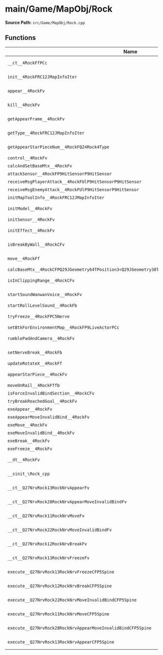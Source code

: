 # main/Game/MapObj/Rock

**Source Path:** `src/Game/MapObj/Rock.cpp`

## Functions

| Name | Address | Match % |
|------|---------|---------|
| `__ct__4RockFfPCc` | `0x8021ADD8` | :x: (79.7%) |
| `init__4RockFRC12JMapInfoIter` | `0x8021AEEC` | :white_check_mark: (100.0%) |
| `appear__4RockFv` | `0x8021B0D4` | :white_check_mark: (100.0%) |
| `kill__4RockFv` | `0x8021B218` | :x: (97.0%) |
| `getAppearFrame__4RockFv` | `0x8021B29C` | :white_check_mark: (100.0%) |
| `getType__4RockFRC12JMapInfoIter` | `0x8021B2A4` | :x: (94.1%) |
| `getAppearStarPieceNum__4RockFQ24Rock4Type` | `0x8021B32C` | :white_check_mark: (100.0%) |
| `control__4RockFv` | `0x8021B340` | :x: (0.0%) |
| `calcAndSetBaseMtx__4RockFv` | `0x8021B5BC` | :x: (0.0%) |
| `attackSensor__4RockFP9HitSensorP9HitSensor` | `0x8021B78C` | :x: (0.0%) |
| `receiveMsgPlayerAttack__4RockFUlP9HitSensorP9HitSensor` | `0x8021B950` | :x: (0.0%) |
| `receiveMsgEnemyAttack__4RockFUlP9HitSensorP9HitSensor` | `0x8021BA54` | :x: (0.0%) |
| `initMapToolInfo__4RockFRC12JMapInfoIter` | `0x8021BB4C` | :x: (0.0%) |
| `initModel__4RockFv` | `0x8021BC44` | :x: (90.3%) |
| `initSensor__4RockFv` | `0x8021BDB8` | :x: (0.0%) |
| `initEffect__4RockFv` | `0x8021BF00` | :x: (94.1%) |
| `isBreakByWall__4RockCFv` | `0x8021BF88` | :white_check_mark: (100.0%) |
| `move__4RockFf` | `0x8021BFFC` | :white_check_mark: (100.0%) |
| `calcBaseMtx__4RockCFPQ29JGeometry64TPosition3<Q29JGeometry38TMatrix34<Q29JGeometry13SMatrix34C<f>>>` | `0x8021C0A0` | :x: (0.0%) |
| `isInClippingRange__4RockCFv` | `0x8021C170` | :x: (95.1%) |
| `startSoundWanwanVoice__4RockFv` | `0x8021C214` | :white_check_mark: (100.0%) |
| `startRollLevelSound__4RockFb` | `0x8021C2BC` | :x: (0.0%) |
| `tryFreeze__4RockFPC5Nerve` | `0x8021C3CC` | :white_check_mark: (100.0%) |
| `setBtkForEnvironmentMap__4RockFP9LiveActorPCc` | `0x8021C448` | :x: (0.0%) |
| `rumblePadAndCamera__4RockFv` | `0x8021C53C` | :white_check_mark: (100.0%) |
| `setNerveBreak__4RockFb` | `0x8021C5A4` | :white_check_mark: (100.0%) |
| `updateRotateX__4RockFf` | `0x8021C5F0` | :x: (0.0%) |
| `appearStarPiece__4RockFv` | `0x8021C644` | :white_check_mark: (100.0%) |
| `moveOnRail__4RockFffb` | `0x8021C6CC` | :x: (0.0%) |
| `isForceInvalidBindSection__4RockCFv` | `0x8021C7A0` | :x: (0.0%) |
| `tryBreakReachedGoal__4RockFv` | `0x8021C814` | :x: (0.0%) |
| `exeAppear__4RockFv` | `0x8021C884` | :x: (0.0%) |
| `exeAppearMoveInvalidBind__4RockFv` | `0x8021CAD4` | :x: (0.0%) |
| `exeMove__4RockFv` | `0x8021CBB4` | :x: (0.0%) |
| `exeMoveInvalidBind__4RockFv` | `0x8021CED4` | :x: (0.0%) |
| `exeBreak__4RockFv` | `0x8021CF68` | :x: (0.0%) |
| `exeFreeze__4RockFv` | `0x8021D28C` | :x: (0.0%) |
| `__dt__4RockFv` | `0x8021D4B8` | :x: (95.7%) |
| `__sinit_\Rock_cpp` | `0x8021D514` | :white_check_mark: (100.0%) |
| `__ct__Q27NrvRock13RockNrvAppearFv` | `0x8021D560` | :white_check_mark: (100.0%) |
| `__ct__Q27NrvRock28RockNrvAppearMoveInvalidBindFv` | `0x8021D570` | :white_check_mark: (100.0%) |
| `__ct__Q27NrvRock11RockNrvMoveFv` | `0x8021D580` | :white_check_mark: (100.0%) |
| `__ct__Q27NrvRock22RockNrvMoveInvalidBindFv` | `0x8021D590` | :white_check_mark: (100.0%) |
| `__ct__Q27NrvRock12RockNrvBreakFv` | `0x8021D5A0` | :white_check_mark: (100.0%) |
| `__ct__Q27NrvRock13RockNrvFreezeFv` | `0x8021D5B0` | :white_check_mark: (100.0%) |
| `execute__Q27NrvRock13RockNrvFreezeCFP5Spine` | `0x8021D5C0` | :white_check_mark: (100.0%) |
| `execute__Q27NrvRock12RockNrvBreakCFP5Spine` | `0x8021D5C8` | :white_check_mark: (100.0%) |
| `execute__Q27NrvRock22RockNrvMoveInvalidBindCFP5Spine` | `0x8021D5D0` | :white_check_mark: (100.0%) |
| `execute__Q27NrvRock11RockNrvMoveCFP5Spine` | `0x8021D5D8` | :white_check_mark: (100.0%) |
| `execute__Q27NrvRock28RockNrvAppearMoveInvalidBindCFP5Spine` | `0x8021D5E0` | :white_check_mark: (100.0%) |
| `execute__Q27NrvRock13RockNrvAppearCFP5Spine` | `0x8021D5E8` | :white_check_mark: (100.0%) |